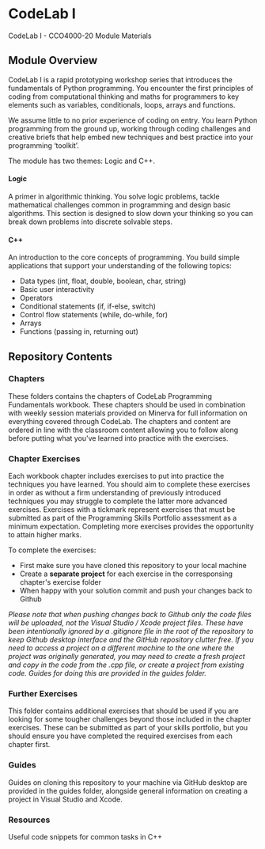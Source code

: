 # CodeLab I
CodeLab I - CCO4000-20 Module Materials

## Module Overview

CodeLab I is a rapid prototyping workshop series that introduces the fundamentals of Python programming. You encounter the first principles of coding from computational thinking and maths for programmers to key elements such as variables, conditionals, loops, arrays and functions.

We assume little to no prior experience of coding on entry. You learn Python programming from the ground up, working through coding challenges and creative briefs that help embed new techniques and best practice into your programming ‘toolkit’.

The module has two themes: Logic and C++.

#### Logic

A primer in algorithmic thinking. You solve logic problems, tackle mathematical challenges common in programming and design basic algorithms. This section is designed to slow down your thinking so you can break down problems into discrete solvable steps.

#### C++

An introduction to the core concepts of programming. You build simple applications that support your understanding of the following topics:

* Data types (int, float, double, boolean, char, string)
* Basic user interactivity
* Operators
* Conditional statements (if, if-else, switch)
* Control flow statements (while, do-while, for)
* Arrays
* Functions (passing in, returning out)

## Repository Contents

### Chapters

These folders contains the chapters of CodeLab Programming Fundamentals workbook. These chapters should be used in combination with weekly session materials provided on Minerva for full information on everything covered through CodeLab. The chapters and content are ordered in line with the classroom content allowing you to follow along before putting what you’ve learned into practice with the exercises.

### Chapter Exercises

Each workbook chapter includes exercises to put into practice the techniques you have learned. You should aim to complete these exercises in order as without a firm understanding of previously introduced techniques you may struggle to complete the latter more advanced exercises. Exercises with a tickmark  represent exercises that must be submitted as part of the Programming Skills Portfolio assessment as a minimum expectation. Completing more exercises provides the opportunity to attain higher marks.

To complete the exercises:

* First make sure you have cloned this repository to your local machine
* Create a **separate project** for each exercise in the corresponsing chapter's exercise folder
* When happy with your solution commit and push your changes back to Github

*Please note that when pushing changes back to Github only the code files will be uploaded, not the Visual Studio / Xcode project files. These have been intentionally ignored by a .gitignore file in the root of the repository to keep Github desktop interface and the GitHub repository clutter free. If you need to access a project on a different machine to the one where the project was originally generated, you may need to create a fresh project and copy in the code from the .cpp file, or create a project from existing code. Guides for doing this are provided in the guides folder.*

### Further Exercises

This folder contains additional exercises that should be used if you are looking for some tougher challenges beyond those included in the chapter exercises. These can be submitted as part of your skills portfolio, but you should ensure you have completed the required exercises from each chapter first.

### Guides

Guides on cloning this repository to your machine via GitHub desktop are provided in the guides folder, alongside general information on creating a project in Visual Studio and Xcode.

### Resources

Useful code snippets for common tasks in C++

